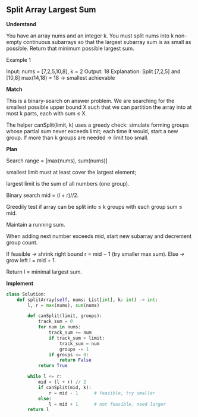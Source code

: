 ## Split Array Largest Sum

**Understand**

You have an array nums and an integer k.
You must split nums into k non-empty continuous subarrays so that the largest subarray sum is as small as possible.
Return that minimum possible largest sum.

Example 1

Input: nums = [7,2,5,10,8], k = 2
Output: 18
Explanation:
Split [7,2,5] and [10,8]
max(14,18) = 18 → smallest achievable

**Match**

This is a binary-search on answer problem.
We are searching for the smallest possible upper bound X such that we can partition the array into at most k parts, each with sum ≤ X.

The helper canSplit(limit, k) uses a greedy check:
simulate forming groups whose partial sum never exceeds limit;
each time it would, start a new group.
If more than k groups are needed → limit too small.

**Plan**

Search range = [max(nums), sum(nums)]

smallest limit must at least cover the largest element;

largest limit is the sum of all numbers (one group).

Binary search mid = (l + r)//2.

Greedily test if array can be split into ≤ k groups with each group sum ≤ mid.

Maintain a running sum.

When adding next number exceeds mid, start new subarray and decrement group count.

If feasible → shrink right bound r = mid − 1 (try smaller max sum).
Else → grow left l = mid + 1.

Return l = minimal largest sum.

**Implement**

```py
class Solution:
    def splitArray(self, nums: List[int], k: int) -> int:
        l, r = max(nums), sum(nums)

        def canSplit(limit, groups):
            track_sum = 0
            for num in nums:
                track_sum += num
                if track_sum > limit:
                    track_sum = num
                    groups -= 1
                if groups <= 0:
                    return False
            return True

        while l <= r:
            mid = (l + r) // 2
            if canSplit(mid, k):
                r = mid - 1      # feasible, try smaller
            else:
                l = mid + 1      # not feasible, need larger
        return l
```
